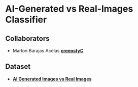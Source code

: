 # AI-Generated vs Real-Images Classifier

## Collaborators
+ Marlon Barajas Acelas [**creepstyC**](https://github.com/creepstyC)

## Dataset
+ [**AI Generated Images vs Real Images**](https://www.google.com/url?q=https%3A%2F%2Fwww.kaggle.com%2Fdatasets%2Fcashbowman%2Fai-generated-images-vs-real-images%2Fdata)